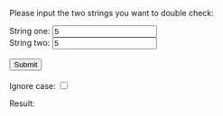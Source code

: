 <p>
    Please input the two strings you want to double check:
</p>

<!--Grab maze width and height from user-->
String one: <input type="text" name="string1" value="5" id="string1">
<br>
String two: <input type="text" name="string2" value="5" id="string2">
<br>
<br>
<input id="submitButton" type="submit" value="Submit" onclick="checkStrings()">
<br>
<br>
Ignore case: <input id="ignoreCaseCheckBox" type="checkbox">

<p id="output">Result: </p>

<script>
    function checkStrings() {
        var string1 = document.getElementById("string1").value;
        var string2 = document.getElementById("string2").value;
        var ignoreCase = document.getElementById("ignoreCaseCheckBox").checked === true;
        
        if(ignoreCase){
            string1 = string1.toUpperCase();
            string2 = string2.toUpperCase();
        }

        if(string1 === string2) {
            document.getElementById("output").innerHTML = "Result: both strings are the same";
        } else {
            document.getElementById("output").innerHTML = "Result: the strings are not the same";
        }
    }
</script>